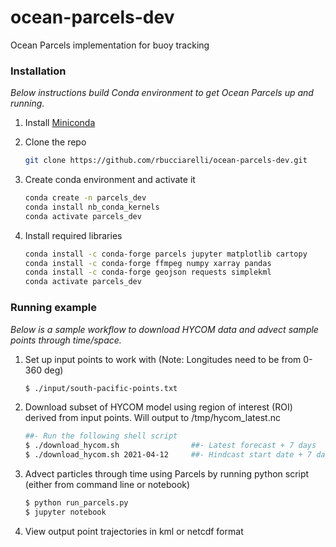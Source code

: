 # ocean-parcels-dev
Ocean Parcels implementation for buoy tracking

<!-- GETTING STARTED -->
### Installation

_Below instructions build Conda environment to get Ocean Parcels up and running._

1. Install [Miniconda](https://https://conda.io/docs/user-guide/install/)

2. Clone the repo
   ```sh
   git clone https://github.com/rbucciarelli/ocean-parcels-dev.git
   ```
3. Create conda environment and activate it
   ```sh
   conda create -n parcels_dev
   conda install nb_conda_kernels
   conda activate parcels_dev
   ```
4. Install required libraries
   ```sh
   conda install -c conda-forge parcels jupyter matplotlib cartopy
   conda install -c conda-forge ffmpeg numpy xarray pandas
   conda install -c conda-forge geojson requests simplekml
   conda activate parcels_dev
   ```


### Running example

_Below is a sample workflow to download HYCOM data and advect sample points through time/space._

1. Set up input points to work with (Note: Longitudes need to be from 0-360 deg)
   ```sh
   $ ./input/south-pacific-points.txt
   ```
2. Download subset of HYCOM model using region of interest (ROI) derived from input points. Will output to /tmp/hycom\_latest.nc
   ```sh
   ##- Run the following shell script
   $ ./download_hycom.sh				##- Latest forecast + 7 days
   $ ./download_hycom.sh 2021-04-12		##- Hindcast start date + 7 days
   ```

3. Advect particles through time using Parcels by running python script (either from command line or notebook)
   ```sh
   $ python run_parcels.py
   $ jupyter notebook
   ```

3. View output point trajectories in kml or netcdf format

